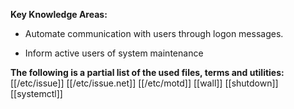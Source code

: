 **Key Knowledge Areas:**

- Automate communication with users through logon messages.

- Inform active users of system maintenance

**The following is a partial list of the used files, terms and utilities:**
[[/etc/issue]]
[[/etc/issue.net]]
[[/etc/motd]]
[[wall]]
[[shutdown]]
[[systemctl]]
